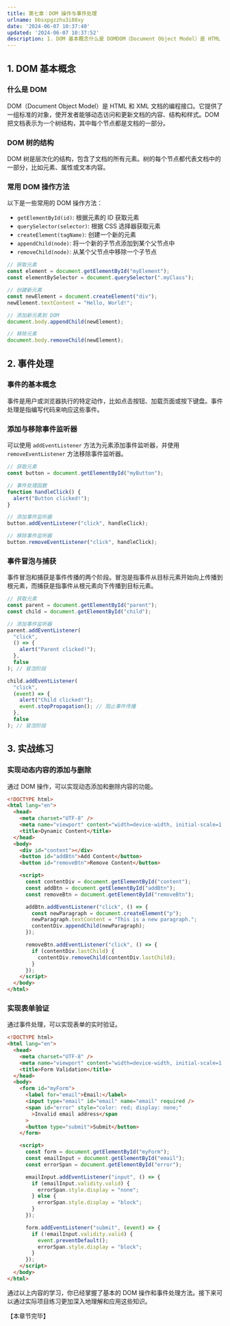 ```yaml
---
title: 第七章：DOM 操作与事件处理
urlname: bbsxpgzzhu3i88xy
date: '2024-06-07 10:37:40'
updated: '2024-06-07 10:37:52'
description: 1. DOM 基本概念什么是 DOMDOM（Document Object Model）是 HTML 和 XML 文档的编程接口。它提供了一组标准的对象，使开发者能够动态访问和更新文档的内容、结构和样式。DOM 把文档表示为一个树结构，其中每个节点都是文档的一部分。DOM 树的结构DOM 树是...
---
```

## 1. DOM 基本概念

### 什么是 DOM

DOM（Document Object Model）是 HTML 和 XML 文档的编程接口。它提供了一组标准的对象，使开发者能够动态访问和更新文档的内容、结构和样式。DOM 把文档表示为一个树结构，其中每个节点都是文档的一部分。

### DOM 树的结构

DOM 树是层次化的结构，包含了文档的所有元素。树的每个节点都代表文档中的一部分，比如元素、属性或文本内容。


### 常用 DOM 操作方法

以下是一些常用的 DOM 操作方法：

- `getElementById(id)`: 根据元素的 ID 获取元素
- `querySelector(selector)`: 根据 CSS 选择器获取元素
- `createElement(tagName)`: 创建一个新的元素
- `appendChild(node)`: 将一个新的子节点添加到某个父节点中
- `removeChild(node)`: 从某个父节点中移除一个子节点

```javascript
// 获取元素
const element = document.getElementById("myElement");
const elementBySelector = document.querySelector(".myClass");

// 创建新元素
const newElement = document.createElement("div");
newElement.textContent = "Hello, World!";

// 添加新元素到 DOM
document.body.appendChild(newElement);

// 移除元素
document.body.removeChild(newElement);
```

## 2. 事件处理

### 事件的基本概念

事件是用户或浏览器执行的特定动作，比如点击按钮、加载页面或按下键盘。事件处理是指编写代码来响应这些事件。

### 添加与移除事件监听器

可以使用 `addEventListener` 方法为元素添加事件监听器，并使用 `removeEventListener` 方法移除事件监听器。

```javascript
// 获取元素
const button = document.getElementById("myButton");

// 事件处理函数
function handleClick() {
  alert("Button clicked!");
}

// 添加事件监听器
button.addEventListener("click", handleClick);

// 移除事件监听器
button.removeEventListener("click", handleClick);
```

### 事件冒泡与捕获

事件冒泡和捕获是事件传播的两个阶段。冒泡是指事件从目标元素开始向上传播到根元素，而捕获是指事件从根元素向下传播到目标元素。

```javascript
// 获取元素
const parent = document.getElementById("parent");
const child = document.getElementById("child");

// 添加事件监听器
parent.addEventListener(
  "click",
  () => {
    alert("Parent clicked!");
  },
  false
); // 冒泡阶段

child.addEventListener(
  "click",
  (event) => {
    alert("Child clicked!");
    event.stopPropagation(); // 阻止事件传播
  },
  false
); // 冒泡阶段
```

## 3. 实战练习

### 实现动态内容的添加与删除

通过 DOM 操作，可以实现动态添加和删除内容的功能。

```html
<!DOCTYPE html>
<html lang="en">
  <head>
    <meta charset="UTF-8" />
    <meta name="viewport" content="width=device-width, initial-scale=1.0" />
    <title>Dynamic Content</title>
  </head>
  <body>
    <div id="content"></div>
    <button id="addBtn">Add Content</button>
    <button id="removeBtn">Remove Content</button>

    <script>
      const contentDiv = document.getElementById("content");
      const addBtn = document.getElementById("addBtn");
      const removeBtn = document.getElementById("removeBtn");

      addBtn.addEventListener("click", () => {
        const newParagraph = document.createElement("p");
        newParagraph.textContent = "This is a new paragraph.";
        contentDiv.appendChild(newParagraph);
      });

      removeBtn.addEventListener("click", () => {
        if (contentDiv.lastChild) {
          contentDiv.removeChild(contentDiv.lastChild);
        }
      });
    </script>
  </body>
</html>
```

### 实现表单验证

通过事件处理，可以实现表单的实时验证。

```html
<!DOCTYPE html>
<html lang="en">
  <head>
    <meta charset="UTF-8" />
    <meta name="viewport" content="width=device-width, initial-scale=1.0" />
    <title>Form Validation</title>
  </head>
  <body>
    <form id="myForm">
      <label for="email">Email:</label>
      <input type="email" id="email" name="email" required />
      <span id="error" style="color: red; display: none;"
        >Invalid email address</span
      >
      <button type="submit">Submit</button>
    </form>

    <script>
      const form = document.getElementById("myForm");
      const emailInput = document.getElementById("email");
      const errorSpan = document.getElementById("error");

      emailInput.addEventListener("input", () => {
        if (emailInput.validity.valid) {
          errorSpan.style.display = "none";
        } else {
          errorSpan.style.display = "block";
        }
      });

      form.addEventListener("submit", (event) => {
        if (!emailInput.validity.valid) {
          event.preventDefault();
          errorSpan.style.display = "block";
        }
      });
    </script>
  </body>
</html>
```

通过以上内容的学习，你已经掌握了基本的 DOM 操作和事件处理方法。接下来可以通过实际项目练习更加深入地理解和应用这些知识。

【本章节完毕】
